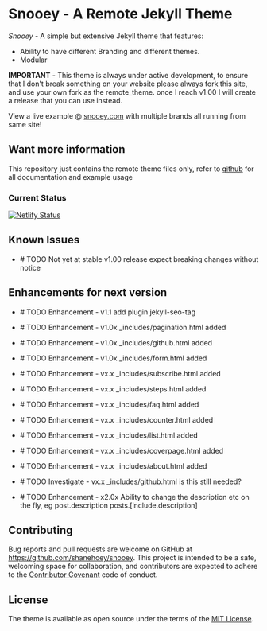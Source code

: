 # Snooey - A Remote Jekyll Theme

*Snooey* - A simple but extensive Jekyll theme that features:

* Ability to have different Branding and different themes. 
* Modular  

**IMPORTANT** - This theme is always under active development, to ensure that I don't break something on your website please always fork this site, and use your own fork as the remote_theme. once I reach v1.00 I will create a release that you can use instead.

View a live example @ [snooey.com](https://snooey.com) with multiple brands all running from same site!

##  Want more information

This repository just contains the remote theme files only, refer to [github](https://github.com/snooey-template) for all documentation and example usage

### Current Status
[![Netlify Status](https://api.netlify.com/api/v1/badges/4a073a6e-02dd-40a8-94e0-1bcb2179fa64/deploy-status)](https://app.netlify.com/sites/snooey/deploys)

## Known Issues

 * \# TODO Not yet at stable v1.00 release expect breaking changes without notice

## Enhancements for next version

 * \# TODO Enhancement -   v1.1 add plugin jekyll-seo-tag
 
 * \# TODO Enhancement -   v1.0x _includes/pagination.html added

 * \# TODO Enhancement -   v1.0x _includes/github.html added

 * \# TODO Enhancement -   v1.0x _includes/form.html added

 * \# TODO Enhancement -   vx.x _includes/subscribe.html added

 * \# TODO Enhancement -   vx.x _includes/steps.html added

 * \# TODO Enhancement -   vx.x _includes/faq.html added

 * \# TODO Enhancement -   vx.x _includes/counter.html added

 * \# TODO Enhancement -   vx.x _includes/list.html added

 * \# TODO Enhancement -   vx.x _includes/coverpage.html added
 
 * \# TODO Enhancement -   vx.x _includes/about.html added
 
 * \# TODO Investigate -   vx.x _includes/github.html is this still needed?

 * \# TODO Enhancement -   x2.0x Ability to change the description etc on the fly,  eg post.description posts.[include.description] 


## Contributing

Bug reports and pull requests are welcome on GitHub at https://github.com/shanehoey/snooey. This project is intended to be a safe, welcoming space for collaboration, and contributors are expected to adhere to the [Contributor Covenant](http://contributor-covenant.org) code of conduct.

## License

The theme is available as open source under the terms of the [MIT License](https://opensource.org/licenses/MIT).

